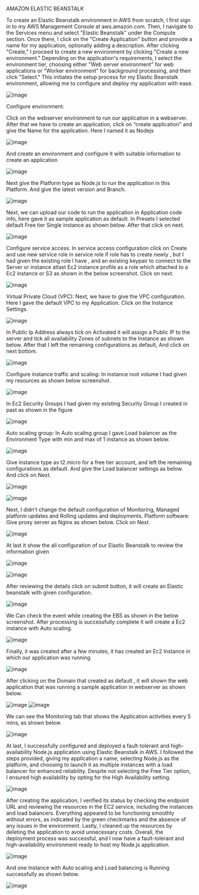 AMAZON ELASTIC BEANSTALK

To create an Elastic Beanstalk environment in AWS from scratch, I first sign in to my AWS Management Console at aws.amazon.com. Then, I navigate to the Services menu and select "Elastic Beanstalk" under the Compute section. Once there, I click on the "Create Application" button and provide a name for my application, optionally adding a description. After clicking "Create," I proceed to create a new environment by clicking "Create a new environment." Depending on the application's requirements, I select the environment tier, choosing either "Web server environment" for web applications or "Worker environment" for background processing, and then click "Select." This initiates the setup process for my Elastic Beanstalk environment, allowing me to configure and deploy my application with ease.

 ![image](https://github.com/sainakka5/Creating_Elastic_Beanstalk_with_Sample_code/assets/136338958/4525a5e7-802b-413b-9b17-d85face0eed4)


Configure environment:

Click on the webserver environment to run our application in a webserver. 
After that we have to create an application, click on “create application” and give the Name for the application. Here I named it as Nodejs

 ![image](https://github.com/sainakka5/Creating_Elastic_Beanstalk_with_Sample_code/assets/136338958/c3b57e36-b147-4199-a6ca-293397df7dda)


And create an environment and configure it with suitable information to create an application 

 ![image](https://github.com/sainakka5/Creating_Elastic_Beanstalk_with_Sample_code/assets/136338958/e55df62f-8818-425c-851a-ae82860f83d1)
 

Next give the Platform type as Node.js to run the application in this Platform. And give the latest version and Branch.

 ![image](https://github.com/sainakka5/Creating_Elastic_Beanstalk_with_Sample_code/assets/136338958/739946c4-babc-4651-9456-5061bf5da2d6)


Next, we can upload our code to run the application in Application code info, here gave it as sample application as default. In Presets I selected default Free tier Single instance as shown below. After that click on next.

![image](https://github.com/sainakka5/Creating_Elastic_Beanstalk_with_Sample_code/assets/136338958/74501ba3-6f30-486f-993f-07458cf5a415)
 

Configure service access:
In service access configuration click on Create and use new service role in service role if  role has to create newly , but I had given the existing role I have , and an existing keypair to connect to the Server or instance atlast Ec2 instance profile as a role which attached to a Ec2 instance or S3 as shown in the below screenshot. Click on next.

 ![image](https://github.com/sainakka5/Creating_Elastic_Beanstalk_with_Sample_code/assets/136338958/fb22b763-5e8a-47ac-8433-5983724074f8)


Virtual Private Cloud (VPC):
Next, we have to give the VPC configuration. Here I gave the default VPC to my Application. Click on the Instance Settings.

![image](https://github.com/sainakka5/Creating_Elastic_Beanstalk_with_Sample_code/assets/136338958/f435ed6d-4ff6-429a-bff0-b36c2f34d191)
 

In Public Ip Address always tick on Activated it will assign a Public IP to the server and tick all availability Zones of subnets to the Instance as shown below. 
After that I left the remaining configurations as default, And click on next bottom.

 ![image](https://github.com/sainakka5/Creating_Elastic_Beanstalk_with_Sample_code/assets/136338958/ed28aef1-4bae-4b84-b8e0-08a01f1c234c)


Configure instance traffic and scaling:
In instance root volume I had given my resources as shown below screenshot.

 ![image](https://github.com/sainakka5/Creating_Elastic_Beanstalk_with_Sample_code/assets/136338958/8677c846-1831-4319-9134-14b4146c1ac8)


In Ec2 Security Groups I had given my existing Security Group I created in past as shown in the figure

![image](https://github.com/sainakka5/Creating_Elastic_Beanstalk_with_Sample_code/assets/136338958/f5402651-568a-4428-bf9b-60cb9dcc1287)

 
Auto scaling group:
In Auto scaling group I gave Load balancer as the Environment Type with min and max of 1 instance as shown below. 

 ![image](https://github.com/sainakka5/Creating_Elastic_Beanstalk_with_Sample_code/assets/136338958/228f3622-2ff6-4cb5-9f97-8096aeba7bd3)


Give instance type as t2.micro for a free tier account, and left the remaining configurations as default. And give the Load balancer settings as below. And click on Next.

![image](https://github.com/sainakka5/Creating_Elastic_Beanstalk_with_Sample_code/assets/136338958/e443581f-ea1e-4e26-999d-a4f0994fd435)

 
 ![image](https://github.com/sainakka5/Creating_Elastic_Beanstalk_with_Sample_code/assets/136338958/d677a741-8d9e-4245-b855-364b019b281b)


Next, I didn’t change the default configuration of Monitoring, Managed platform updates and Rolling updates and deployments.
Platform software:  Give proxy server as Nginx as shown below. Click on Next.

 ![image](https://github.com/sainakka5/Creating_Elastic_Beanstalk_with_Sample_code/assets/136338958/8beb4c0f-d5e4-472d-84e3-fdb346582807)


At last it show the all configuration of our Elastic Beanstalk to review the information given
 
 ![image](https://github.com/sainakka5/Creating_Elastic_Beanstalk_with_Sample_code/assets/136338958/6c053548-c1d4-4ac2-a628-aae70501f70f)

![image](https://github.com/sainakka5/Creating_Elastic_Beanstalk_with_Sample_code/assets/136338958/fc84e60e-9aff-436b-b565-35821e4fdc16)


After reviewing the details click on submit button, it will create an Elastic beanstalk with given configuration.
 
![image](https://github.com/sainakka5/Creating_Elastic_Beanstalk_with_Sample_code/assets/136338958/0c5a35df-5c7e-4db5-af6a-445550266b07)

We Can check the event while creating the EBS as shown in the below screenshot. After processing is successfully complete it will create a Ec2 instance with Auto scaling.

 ![image](https://github.com/sainakka5/Creating_Elastic_Beanstalk_with_Sample_code/assets/136338958/9c4538f1-1c21-457c-a5d8-175f5ba5d443)


Finally, it was created after a few minutes, it has created an Ec2 Instance in which our application was running

 ![image](https://github.com/sainakka5/Creating_Elastic_Beanstalk_with_Sample_code/assets/136338958/37e7ddb6-3e18-4c3f-8ff7-692ab2882d4f)


After clicking on the Domain that created as default , it will shown the web application that was running a sample application in webserver as shown below.
 
![image](https://github.com/sainakka5/Creating_Elastic_Beanstalk_with_Sample_code/assets/136338958/e4512313-925e-4207-b67e-b757cd99a192)
 ![image](https://github.com/sainakka5/Creating_Elastic_Beanstalk_with_Sample_code/assets/136338958/e86969ee-5ae6-4f00-8722-c6fbca5bf43e)


We can see the Monitoring tab that shows the Application activities every 5 mins, as shown below.

 ![image](https://github.com/sainakka5/Creating_Elastic_Beanstalk_with_Sample_code/assets/136338958/d8e04ea5-0210-4ab0-82e7-97494926752a)


At last, I successfully configured and deployed a fault-tolerant and high-availability Node.js application using Elastic Beanstalk in AWS. I followed the steps provided, giving my application a name, selecting Node.js as the platform, and choosing to launch it as multiple instances with a load balancer for enhanced reliability. Despite not selecting the Free Tier option, I ensured high availability by opting for the High Availability setting.

 ![image](https://github.com/sainakka5/Creating_Elastic_Beanstalk_with_Sample_code/assets/136338958/b3f98613-2d95-4814-b509-86b9b1ad4848)


 After creating the application, I verified its status by checking the endpoint URL and reviewing the resources in the EC2 service, including the instances and load balancers. Everything appeared to be functioning smoothly without errors, as indicated by the green checkmarks and the absence of any issues in the environment. Lastly, I cleaned up the resources by deleting the application to avoid unnecessary costs. Overall, the deployment process was successful, and I now have a fault-tolerant and high-availability environment ready to host my Node.js application.

 ![image](https://github.com/sainakka5/Creating_Elastic_Beanstalk_with_Sample_code/assets/136338958/146c891b-23a7-4604-b20c-4bfe5025371d)

And one Instance with Auto scaling and Load balancing is Running successfully as shown below.
 


![image](https://github.com/sainakka5/Creating_Elastic_Beanstalk_with_Sample_code/assets/136338958/3f559661-6d10-442d-ad59-b22f94ea80e7)










